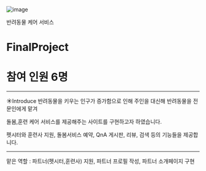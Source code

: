 ![image](https://user-images.githubusercontent.com/114386418/207806729-734076ca-c8f0-462d-a588-60ae2fa9a69b.png)

반려동물 케어 서비스 

# FinalProject
# 참여 인원 6명
---
:sunny:Introduce
반려동물을 키우는 인구가 증가함으로 인해 주인을 대신해 반려동물을 전문인에게 맡겨


돌봄,훈련 케어 서비스를 제공해주는 사이트를 구현하고자 하였습니다.


펫시터와 훈련사 지원, 돌봄서비스 예약, QnA 게시판, 리뷰, 검색 등의 기능들을 제공합니다.


---
맡은 역할 : 파트너(펫시터,훈련사) 지원, 파트너 프로필 작성, 파트너 소개페이지 구현

